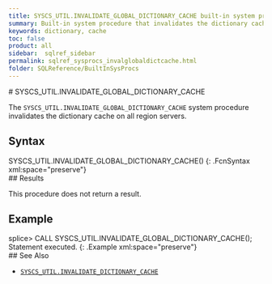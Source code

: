 ```yaml
---
title: SYSCS_UTIL.INVALIDATE_GLOBAL_DICTIONARY_CACHE built-in system procedure
summary: Built-in system procedure that invalidates the dictionary cache on all region servers.
keywords: dictionary, cache
toc: false
product: all
sidebar:  sqlref_sidebar
permalink: sqlref_sysprocs_invalglobaldictcache.html
folder: SQLReference/BuiltInSysProcs
---
```

<section>
<div class="TopicContent" data-swiftype-index="true" markdown="1">
# SYSCS_UTIL.INVALIDATE_GLOBAL_DICTIONARY_CACHE

The `SYSCS_UTIL.INVALIDATE_GLOBAL_DICTIONARY_CACHE` system procedure
invalidates the dictionary cache on all region servers.

## Syntax

<div class="fcnWrapperWide" markdown="1">
    SYSCS_UTIL.INVALIDATE_GLOBAL_DICTIONARY_CACHE()
{: .FcnSyntax xml:space="preserve"}

</div>
## Results

This procedure does not return a result.

## Example

<div class="preWrapperWide" markdown="1">
    splice> CALL SYSCS_UTIL.INVALIDATE_GLOBAL_DICTIONARY_CACHE();
    Statement executed.
{: .Example xml:space="preserve"}

</div>
## See Also

* [`SYSCS_UTIL.INVALIDATE_DICTIONARY_CACHE`](sqlref_sysprocs_invaldictcache.html)

</div>
</section>
